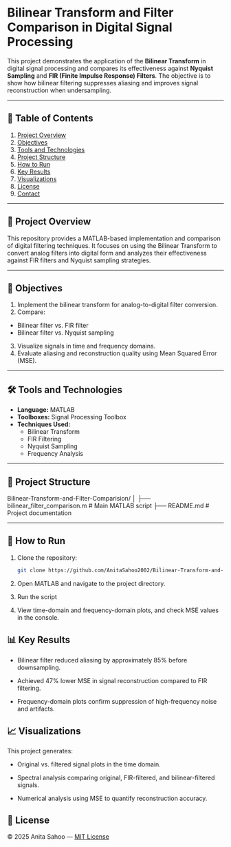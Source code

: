 # Bilinear Transform and Filter Comparison in Digital Signal Processing

This project demonstrates the application of the **Bilinear Transform** in digital signal processing and compares its effectiveness against **Nyquist Sampling** and **FIR (Finite Impulse Response) Filters**. The objective is to show how bilinear filtering suppresses aliasing and improves signal reconstruction when undersampling.

---

## 📌 Table of Contents

1. [Project Overview](#project-overview)
2. [Objectives](#objectives)
3. [Tools and Technologies](#tools-and-technologies)
4. [Project Structure](#project-structure)
5. [How to Run](#how-to-run)
6. [Key Results](#key-results)
7. [Visualizations](#visualizations)
8. [License](#license)
9. [Contact](#contact)

---

## 📖 Project Overview

This repository provides a MATLAB-based implementation and comparison of digital filtering techniques. It focuses on using the Bilinear Transform to convert analog filters into digital form and analyzes their effectiveness against FIR filters and Nyquist sampling strategies.

---

## 🎯 Objectives
1. Implement the bilinear transform for analog-to-digital filter conversion.
2. Compare:
  - Bilinear filter vs. FIR filter
  - Bilinear filter vs. Nyquist sampling
3. Visualize signals in time and frequency domains.
4. Evaluate aliasing and reconstruction quality using Mean Squared Error (MSE).

---

## 🛠 Tools and Technologies

- **Language:** MATLAB
- **Toolboxes:** Signal Processing Toolbox
- **Techniques Used:**
  - Bilinear Transform
  - FIR Filtering
  - Nyquist Sampling
  - Frequency Analysis

---

## 📁 Project Structure

Bilinear-Transform-and-Filter-Comparision/
│
├── bilinear_filter_comparison.m # Main MATLAB script
├── README.md # Project documentation


---

## 🚀 How to Run

1. Clone the repository:
   ```bash
   git clone https://github.com/AnitaSahoo2002/Bilinear-Transform-and-Filter-Comparision.git
2. Open MATLAB and navigate to the project directory.

3. Run the script

4. View time-domain and frequency-domain plots, and check MSE values in the console.

## 📊 Key Results

- Bilinear filter reduced aliasing by approximately 85% before downsampling.

- Achieved 47% lower MSE in signal reconstruction compared to FIR filtering.

- Frequency-domain plots confirm suppression of high-frequency noise and artifacts.

## 📈 Visualizations

This project generates:

- Original vs. filtered signal plots in the time domain.

- Spectral analysis comparing original, FIR-filtered, and bilinear-filtered signals.

- Numerical analysis using MSE to quantify reconstruction accuracy.

## 📄 License
© 2025 Anita Sahoo — [MIT License](LICENSE)


